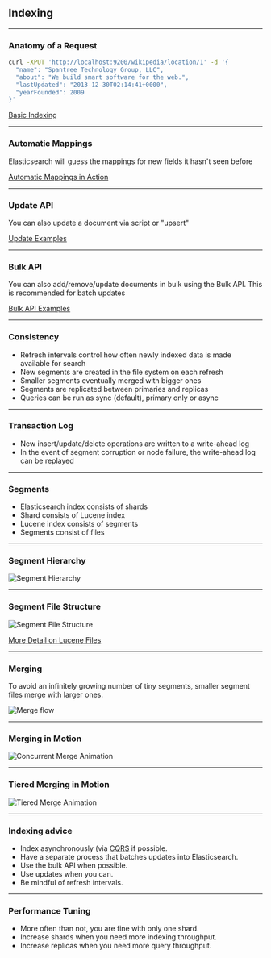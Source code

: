 ## Indexing

---

### Anatomy of a Request

```bash
curl -XPUT 'http://localhost:9200/wikipedia/location/1' -d '{
  "name": "Spantree Technology Group, LLC",
  "about": "We build smart software for the web.",
  "lastUpdated": "2013-12-30T02:14:41+0000",
  "yearFounded": 2009
}'
```

[Basic Indexing](sense://indexing.sense)

---

### Automatic Mappings

Elasticsearch will guess the mappings for new fields it hasn't seen before

[Automatic Mappings in Action](sense://indexing.sense#L15)

---

### Update API

You can also update a document via script or "upsert"

[Update Examples](sense://indexing.sense#L31)

---

### Bulk API

You can also add/remove/update documents in bulk using the Bulk API. This is recommended for batch updates

[Bulk API Examples](sense://indexing.sense#L66)

---

### Consistency

* Refresh intervals control how often newly indexed data is made available for search
* New segments are created in the file system on each refresh
* Smaller segments eventually merged with bigger ones
* Segments are replicated between primaries and replicas
* Queries can be run as sync (default), primary only or async

---

### Transaction Log

* New insert/update/delete operations are written to a write-ahead log
* In the event of segment corruption or node failure, the write-ahead log can be replayed

---

### Segments

* Elasticsearch index consists of shards
* Shard consists of Lucene index
* Lucene index consists of segments
* Segments consist of files

---

### Segment Hierarchy

![Segment Hierarchy](images/diagrams/segment-hierarchy.jpeg#diagram)

---

### Segment File Structure

![Segment File Structure](images/diagrams/segment-file.png#diagram)

[More Detail on Lucene Files](https://lucene.apache.org/core/3_0_3/fileformats.html#tis)

---

### Merging

To avoid an infinitely growing number of tiny segments, smaller segment files merge with larger ones.

![Merge flow](images/diagrams/merge-flow.png#plain)

---

### Merging in Motion

![Concurrent Merge Animation](images/animations/lucene-merge-concurrent.gif#diagram)

---

### Tiered Merging in Motion

![Tiered Merge Animation](images/animations/lucene-merge-tiered.gif#diagram)

---

### Indexing advice

* Index asynchronously (via [CQRS](https://martinfowler.com/bliki/CQRS.html) if possible.
* Have a separate process that batches updates into Elasticsearch.
* Use the bulk API when possible.
* Use updates when you can.
* Be mindful of refresh intervals.

---

### Performance Tuning

* More often than not, you are fine with only one shard.
* Increase shards when you need more indexing throughput.
* Increase replicas when you need more query throughput.
